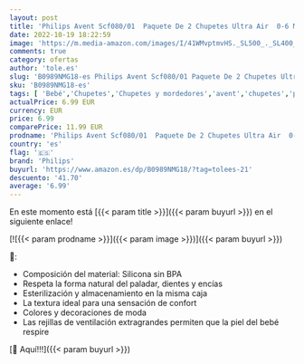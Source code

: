 ```yaml
---
layout: post
title: 'Philips Avent Scf080/01  Paquete De 2 Chupetes Ultra Air  0-6 Meses  Tetina Blanda  color Motivos De Barco Y Mamá - Pack de 2'
date: 2022-10-19 18:22:59
image: 'https://m.media-amazon.com/images/I/41WMvptmvHS._SL500_._SL400_.jpg'
comments: true
category: ofertas
author: 'tole.es'
slug: 'B0989NMG18-es Philips Avent Scf080/01 Paquete De 2 Chupetes Ultra Air...'
sku: 'B0989NMG18-es'
tags: [ 'Bebé','Chupetes','Chupetes y mordedores','avent','chupetes','philips','🇪🇸', ]
actualPrice: 6.99 EUR
currency: EUR
price: 6.99
comparePrice: 11.99 EUR
prodname: 'Philips Avent Scf080/01  Paquete De 2 Chupetes Ultra Air  0-6 Meses  Tetina Blanda  color Motivos De Barco Y Mamá - Pack de 2'
country: 'es'
flag: '🇪🇸'
brand: 'Philips'
buyurl: 'https://www.amazon.es/dp/B0989NMG18/?tag=tolees-21'
descuento: '41.70'
average: '6.99'
---
```


En este momento está [{{< param title >}}]({{< param buyurl >}}) en el siguiente enlace!

[![{{< param prodname >}}]({{< param image >}})]({{< param buyurl >}})

🔎:

- Composición del material: Silicona sin BPA
- Respeta la forma natural del paladar, dientes y encías
- Esterilización y almacenamiento en la misma caja
- La textura ideal para una sensación de confort
- Colores y decoraciones de moda
- Las rejillas de ventilación extragrandes permiten que la piel del bebé respire

[🛒 Aquí!!!]({{< param buyurl >}})
